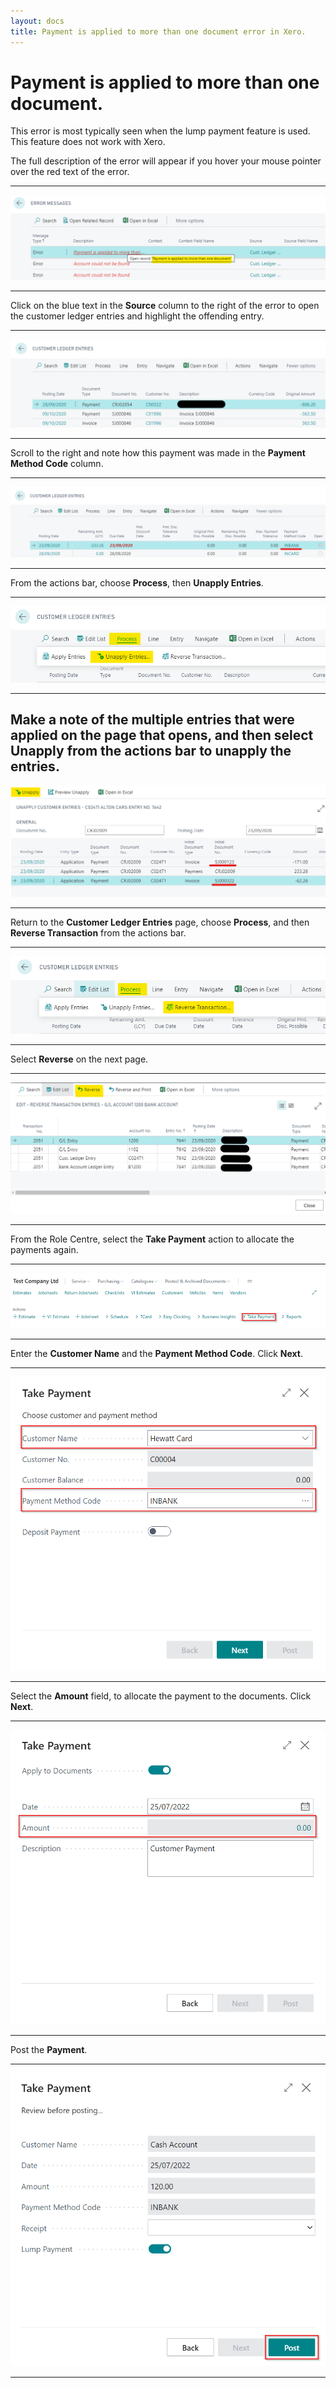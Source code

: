 ```yaml
---
layout: docs
title: Payment is applied to more than one document error in Xero.
---
```


#   Payment is applied to more than one document.  

This error is most typically seen when the lump payment feature is used. This feature does not work with Xero.

The full description of the error will appear if you hover your mouse pointer over the red text of the error.

---

![](media/xero-payment-is-applied-to-more-than-one-document.png)

---

Click on the blue text in the **Source** column to the right of the error to open the customer ledger entries and highlight the offending entry.

---

![](media/xero-cust-ledger-entries1.png)

---

Scroll to the right and note how this payment was made in the **Payment Method Code** column.

---

![](media/xero-cust-ledger-entries2.png)

---

From the actions bar, choose **Process**, then **Unapply Entries**.

---

![](media/garagehive-process-unapply-entries.png)

---

Make a note of the multiple entries that were applied on the page that opens, and then select **Unapply** from the actions bar to unapply the entries.
---

![](media/xero-unapply-cust-ledger-entries.png)

---

Return to the **Customer Ledger Entries** page, choose **Process**, and then **Reverse Transaction** from the actions bar.

---

![](media/garagehive-cust-ledger-entries-reverse-trx.png)

---

Select **Reverse** on the next page. 

---

![](media/garagehive-cust-ledger-entries-reverse-trx2.png)

---

From the Role Centre, select the **Take Payment** action to allocate the payments again.

---

![](media/garagehive-take-payment-role-centre.png)

---

Enter the **Customer Name** and the **Payment Method Code**. Click **Next**. 

---

![](media/garagehive-take-payment-role-centre2.png)

---

Select the **Amount** field, to allocate the payment to the documents. Click **Next**.

---

![](media/garagehive-take-payment-role-centre3.png)

---

Post the **Payment**.

---

![](media/garagehive-take-payment-role-centre4.png)

---